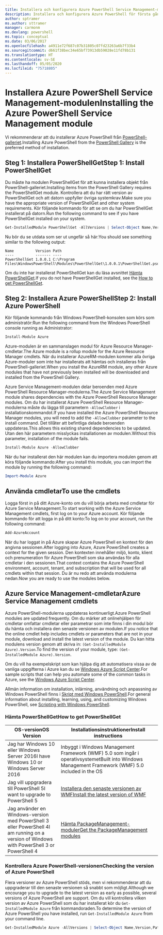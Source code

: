 ```yaml
---
title: Installera och konfigurera Azure PowerShell Service Management-modulen | Microsoft Docs
description: Installera och konfigurera Azure PowerShell för första gången.
author: sptramer
ms.author: sttramer
manager: carmonm
ms.devlang: powershell
ms.topic: conceptual
ms.date: 03/06/2017
ms.openlocfilehash: a4911e72f687c07b31805c07fd23263a6b7f33b4
ms.sourcegitcommit: d661f38bec34e65bf73913db59028e11fd78b131
ms.translationtype: HT
ms.contentlocale: sv-SE
ms.lasthandoff: 05/05/2020
ms.locfileid: "75718805"
---
```

# <a name="installing-the-azure-powershell-service-management-module"></a><span data-ttu-id="c888f-103">Installera Azure PowerShell Service Management-modulen</span><span class="sxs-lookup"><span data-stu-id="c888f-103">Installing the Azure PowerShell Service Management module</span></span>

<span data-ttu-id="c888f-104">Vi rekommenderar att du installerar Azure PowerShell från [PowerShell-galleriet](https://www.powershellgallery.com/).</span><span class="sxs-lookup"><span data-stu-id="c888f-104">Installing Azure PowerShell from the [PowerShell Gallery](https://www.powershellgallery.com/) is the preferred method of installation.</span></span>

## <a name="step-1-install-powershellget"></a><span data-ttu-id="c888f-105">Steg 1: Installera PowerShellGet</span><span class="sxs-lookup"><span data-stu-id="c888f-105">Step 1: Install PowerShellGet</span></span>

<span data-ttu-id="c888f-106">Du måste ha modulen PowerShellGet för att kunna installera objekt från PowerShell-galleriet.</span><span class="sxs-lookup"><span data-stu-id="c888f-106">Installing items from the PowerShell Gallery requires the PowerShellGet module.</span></span> <span data-ttu-id="c888f-107">Kontrollera att du har rätt version av PowerShellGet och att datorn uppfyller övriga systemkrav.</span><span class="sxs-lookup"><span data-stu-id="c888f-107">Make sure you have the appropriate version of PowerShellGet and other system requirements.</span></span> <span data-ttu-id="c888f-108">Kör följande kommando för att se om du har PowerShellGet installerat på datorn.</span><span class="sxs-lookup"><span data-stu-id="c888f-108">Run the following command to see if you have PowerShellGet installed on your system.</span></span>

```powershell
Get-InstalledModule PowerShellGet -AllVersions | Select-Object Name,Version,Path
```

<span data-ttu-id="c888f-109">Nu bör du se utdata som ser ut ungefär så här:</span><span class="sxs-lookup"><span data-stu-id="c888f-109">You should see something similar to the following output:</span></span>

```output
Name          Version Path
----          ------- ----
PowerShellGet 1.0.0.1 C:\Program Files\WindowsPowerShell\Modules\PowerShellGet\1.0.0.1\PowerShellGet.psd1
```

<span data-ttu-id="c888f-110">Om du inte har installerat PowerShellGet kan du läsa avsnittet [Hämta PowerShellGet](#how-to-get-powershellget).</span><span class="sxs-lookup"><span data-stu-id="c888f-110">If you do not have PowerShellGet installed, see the [How to get PowerShellGet](#how-to-get-powershellget).</span></span>

## <a name="step-2-install-azure-powershell"></a><span data-ttu-id="c888f-111">Steg 2: Installera Azure PowerShell</span><span class="sxs-lookup"><span data-stu-id="c888f-111">Step 2: Install Azure PowerShell</span></span>

<span data-ttu-id="c888f-112">Kör följande kommando från Windows PowerShell-konsolen som körs som administratör:</span><span class="sxs-lookup"><span data-stu-id="c888f-112">Run the following command from the Windows PowerShell console running as Administrator:</span></span>

```powershell
Install-Module Azure
```

<span data-ttu-id="c888f-113">Azure-modulen är en sammanslagen modul för Azure Resource Manager-cmdletar.</span><span class="sxs-lookup"><span data-stu-id="c888f-113">The Azure module is a rollup module for the Azure Resource Manager cmdlets.</span></span> <span data-ttu-id="c888f-114">När du installerar AzureRM-modulen kommer alla övriga Azure-moduler som inte har installerats att hämtas och installeras från PowerShell-galleriet.</span><span class="sxs-lookup"><span data-stu-id="c888f-114">When you install the AzureRM module, any other Azure modules that have not previously been installed will be downloaded and installed from the PowerShell Gallery.</span></span>

<span data-ttu-id="c888f-115">Azure Service Management-modulen delar beroenden med Azure PowerShell Resource Manager-modulerna.</span><span class="sxs-lookup"><span data-stu-id="c888f-115">The Azure Service Management module shares dependencies with the Azure PowerShell Resource Manager modules.</span></span> <span data-ttu-id="c888f-116">Om du har installerat Azure PowerShell Resource Manager-modulerna måste du lägga till parametern `-AllowClobber` i installationskommandot.</span><span class="sxs-lookup"><span data-stu-id="c888f-116">If you have installed the Azure PowerShell Resource Manager modules, you will need to add the `-AllowClobber` parameter to the install command.</span></span> <span data-ttu-id="c888f-117">Det tillåter att befintliga delade beroenden uppdateras.</span><span class="sxs-lookup"><span data-stu-id="c888f-117">This allows this existing shared dependencies to be updated.</span></span> <span data-ttu-id="c888f-118">Utan den här parametern misslyckas installationen av modulen.</span><span class="sxs-lookup"><span data-stu-id="c888f-118">Without this parameter, installation of the module fails.</span></span>

```powershell
Install-Module Azure -AllowClobber
```

<span data-ttu-id="c888f-119">När du har installerat den här modulen kan du importera modulen genom att köra följande kommando:</span><span class="sxs-lookup"><span data-stu-id="c888f-119">After you install this module, you can import the module by running the following command:</span></span>

```powershell
Import-Module Azure
```

## <a name="to-use-the-cmdlets"></a><span data-ttu-id="c888f-120">Använda cmdletar</span><span class="sxs-lookup"><span data-stu-id="c888f-120">To use the cmdlets</span></span>

<span data-ttu-id="c888f-121">Logga först in på ditt Azure-konto om du vill börja arbeta med cmdletar för Azure Service Management.</span><span class="sxs-lookup"><span data-stu-id="c888f-121">To start working with the Azure Service Management cmdlets, first log on to your Azure account.</span></span> <span data-ttu-id="c888f-122">Kör följande kommando för att logga in på ditt konto:</span><span class="sxs-lookup"><span data-stu-id="c888f-122">To log on to your account, run the following command:</span></span>

```powershell
Add-AzureAccount
```

<span data-ttu-id="c888f-123">När du har loggat in på Azure skapar Azure PowerShell en kontext för den angivna sessionen.</span><span class="sxs-lookup"><span data-stu-id="c888f-123">After logging into Azure, Azure PowerShell creates a context for the given session.</span></span> <span data-ttu-id="c888f-124">Den kontexten innehåller miljö, konto, klient och prenumeration för Azure PowerShell som ska användas för alla cmdletar i den sessionen.</span><span class="sxs-lookup"><span data-stu-id="c888f-124">That context contains the Azure PowerShell environment, account, tenant, and subscription that will be used for all cmdlets within that session.</span></span> <span data-ttu-id="c888f-125">Du är nu redo att använda modulerna nedan.</span><span class="sxs-lookup"><span data-stu-id="c888f-125">Now you are ready to use the modules below.</span></span>

## <a name="azure-service-management-cmdlets"></a><span data-ttu-id="c888f-126">Azure Service Management-cmdletar</span><span class="sxs-lookup"><span data-stu-id="c888f-126">Azure Service Management cmdlets</span></span>

<span data-ttu-id="c888f-127">Azure PowerShell-modulerna uppdateras kontinuerligt.</span><span class="sxs-lookup"><span data-stu-id="c888f-127">Azure PowerShell modules are updated frequently.</span></span> <span data-ttu-id="c888f-128">Om du märker att onlinehjälpen för cmdletar omfattar cmdletar eller parametrar som inte finns i din modul bör du hämta och installera den senaste versionen av modulen.</span><span class="sxs-lookup"><span data-stu-id="c888f-128">If you notice that the online cmdlet help includes cmdlets or parameters that are not in your module, download and install the latest version of the module.</span></span> <span data-ttu-id="c888f-129">Du kan hitta modulens version genom att skriva in: `(Get-InstalledModule Azure).Version`.</span><span class="sxs-lookup"><span data-stu-id="c888f-129">To find the version of your module, type: `(Get-InstalledModule Azure).Version`.</span></span>

<span data-ttu-id="c888f-130">Om du vill ha exempelskript som kan hjälpa dig att automatisera vissa av de vanliga uppgifterna i Azure kan du se [Windows Azure Script Center](http://www.windowsazure.com/documentation/scripts/).</span><span class="sxs-lookup"><span data-stu-id="c888f-130">For sample scripts that can help you automate some of the common tasks in Azure, see the [Windows Azure Script Center](http://www.windowsazure.com/documentation/scripts/).</span></span>

<span data-ttu-id="c888f-131">Allmän information om installation, inlärning, användning och anpassning av Windows PowerShell finns i [Skript med Windows PowerShell](https://go.microsoft.com/fwlink/p/?linkid=320210).</span><span class="sxs-lookup"><span data-stu-id="c888f-131">For general information about installing, learning, using, and customizing Windows PowerShell, see [Scripting with Windows PowerShell](https://go.microsoft.com/fwlink/p/?linkid=320210).</span></span>

### <a name="how-to-get-powershellget"></a><span data-ttu-id="c888f-132">Hämta PowerShellGet</span><span class="sxs-lookup"><span data-stu-id="c888f-132">How to get PowerShellGet</span></span>

|<span data-ttu-id="c888f-133">OS-version</span><span class="sxs-lookup"><span data-stu-id="c888f-133">OS Version</span></span>|<span data-ttu-id="c888f-134">Installationsinstruktioner</span><span class="sxs-lookup"><span data-stu-id="c888f-134">Install instructions</span></span>|
|---|---|
|<span data-ttu-id="c888f-135">Jag har Windows 10 eller Windows Server 2016</span><span class="sxs-lookup"><span data-stu-id="c888f-135">I have Windows 10 or Windows Server 2016</span></span>|<span data-ttu-id="c888f-136">Inbyggt i Windows Management Framework (WMF) 5.0 som ingår i operativsystemet</span><span class="sxs-lookup"><span data-stu-id="c888f-136">Built into Windows Management Framework (WMF) 5.0 included in the OS</span></span>|
|<span data-ttu-id="c888f-137">Jag vill uppgradera till PowerShell 5</span><span class="sxs-lookup"><span data-stu-id="c888f-137">I want to upgrade to PowerShell 5</span></span>|[<span data-ttu-id="c888f-138">Installera den senaste versionen av WMF</span><span class="sxs-lookup"><span data-stu-id="c888f-138">Install the latest version of WMF</span></span>](https://www.microsoft.com/download/details.aspx?id=54616)|
|<span data-ttu-id="c888f-139">Jag använder en Windows-version med PowerShell 3 eller PowerShell 4</span><span class="sxs-lookup"><span data-stu-id="c888f-139">I am running on a version of Windows with PowerShell 3 or PowerShell 4</span></span>|[<span data-ttu-id="c888f-140">Hämta PackageManagement-moduler</span><span class="sxs-lookup"><span data-stu-id="c888f-140">Get the PackageManagement modules</span></span>](https://go.microsoft.com/fwlink/?LinkID=746217)|

<div id="helpmechoose"/>

### <a name="checking-the-version-of-azure-powershell"></a><span data-ttu-id="c888f-141">Kontrollera Azure PowerShell-versionen</span><span class="sxs-lookup"><span data-stu-id="c888f-141">Checking the version of Azure PowerShell</span></span>

<span data-ttu-id="c888f-142">Flera versioner av Azure PowerShell stöds, men vi rekommenderar att du uppgraderar till den senaste versionen så snabbt som möjligt.</span><span class="sxs-lookup"><span data-stu-id="c888f-142">Although we encourage you to upgrade to the latest version as early as possible, several versions of Azure PowerShell are support.</span></span> <span data-ttu-id="c888f-143">Om du vill kontrollera vilken version av Azure PowerShell som du har installerat kör du `Get-InstalledModule Azure` från kommandoraden.</span><span class="sxs-lookup"><span data-stu-id="c888f-143">To determine the version of Azure PowerShell you have installed, run `Get-InstalledModule Azure` from your command line.</span></span>

```powershell
Get-InstalledModule Azure -AllVersions | Select-Object Name,Version,Path
```
